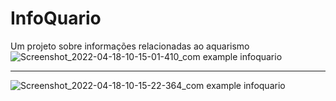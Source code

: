 # InfoQuario

Um projeto sobre informações relacionadas ao aquarismo
![Screenshot_2022-04-18-10-15-01-410_com example infoquario](https://user-images.githubusercontent.com/26170686/163826673-417570a4-88c4-4e59-ba8b-944b19ae4489.jpg)


------------
![Screenshot_2022-04-18-10-15-22-364_com example infoquario](https://user-images.githubusercontent.com/26170686/163826712-f9ee7d73-7a76-4615-9bc0-af14e98eba79.jpg)
